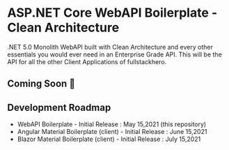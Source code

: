# ASP.NET Core WebAPI Boilerplate - Clean Architecture

.NET 5.0 Monolith WebAPI built with Clean Architecture and every other essentials you would ever need in an Enterprise Grade API. This will be the API for all the other Client Applications of fullstackhero.

## Coming Soon 🚀

## Development Roadmap

- WebAPI Boilerplate - Initial Release : May 15,2021 (this repository)
- Angular Material Boilerplate (client) - Initial Release : June 15,2021
- Blazor Material Boilerplate (client) - Initial Release : July 15,2021
